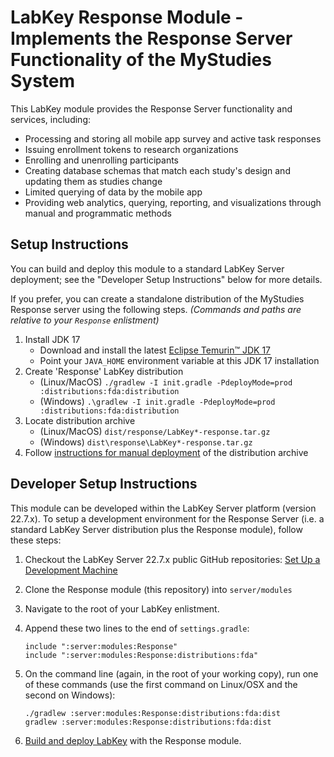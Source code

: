 # LabKey Response Module - Implements the Response Server Functionality of the MyStudies System

This LabKey module provides the Response Server functionality and services, including:

- Processing and storing all mobile app survey and active task responses
- Issuing enrollment tokens to research organizations
- Enrolling and unenrolling participants
- Creating database schemas that match each study's design and updating them as studies change
- Limited querying of data by the mobile app
- Providing web analytics, querying, reporting, and visualizations through manual and programmatic methods

## Setup Instructions

You can build and deploy this module to a standard LabKey Server deployment; see the
"Developer Setup Instructions" below for more details.

If you prefer, you can create a standalone distribution of the MyStudies Response server using the following steps.
_(Commands and paths are relative to your `Response` enlistment)_

1. Install JDK 17
   - Download and install the latest [Eclipse Temurin™ JDK 17](https://adoptium.net/releases.html?variant=openjdk17&amp;jvmVariant=hotspot)
   - Point your `JAVA_HOME` environment variable at this JDK 17 installation
1. Create 'Response' LabKey distribution
   - (Linux/MacOS) `./gradlew -I init.gradle -PdeployMode=prod :distributions:fda:distribution`
   - (Windows) `.\gradlew -I init.gradle -PdeployMode=prod :distributions:fda:distribution`
1. Locate distribution archive
   - (Linux/MacOS) `dist/response/LabKey*-response.tar.gz`
   - (Windows) `dist\response\LabKey*-response.tar.gz`
1. Follow [instructions for manual deployment](https://www.labkey.org/Documentation/22.7/wiki-page.view?name=manualInstall) of the distribution archive

## Developer Setup Instructions

This module can be developed within the LabKey Server platform (version 22.7.x). To setup a development environment for the Response Server (i.e. a standard LabKey Server distribution plus the Response module), follow these steps:

1. Checkout the LabKey Server 22.7.x public GitHub repositories: [Set Up a Development Machine](https://www.labkey.org/Documentation/22.7/wiki-page.view?name=devMachine)

1. Clone the Response module (this repository) into `server/modules`

1. Navigate to the root of your LabKey enlistment.

1. Append these two lines to the end of `settings.gradle`:
   ```
   include ":server:modules:Response"
   include ":server:modules:Response:distributions:fda"
   ```

1. On the command line (again, in the root of your working copy), run one of these commands (use the first command on Linux/OSX and the second on Windows):

    ```
    ./gradlew :server:modules:Response:distributions:fda:dist
    gradlew :server:modules:Response:distributions:fda:dist
    ```

1. [Build and deploy LabKey](https://www.labkey.org/Documentation/22.7/wiki-page.view?name=buildLabKey) with the Response module.
